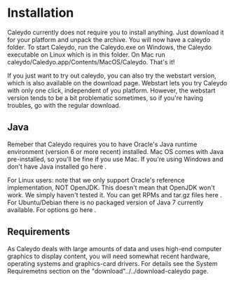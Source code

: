 Installation
=============

Caleydo currently does not require you to install anything. Just download it for your platform and unpack the archive. You will now have a caleydo folder. To start Caleydo, run the Caleydo.exe on Windows, the Caleydo executable on Linux which is in this folder. On Mac run caleydo/Caledyo.app/Contents/MacOS/Caleydo. That's it!

If you just want to try out caleydo, you can also try the webstart version, which is also available on the download page. Webstart lets you try Caleydo with only one click, independent of you platform. However, the webstart version tends to be a bit problematic sometimes, so if you're having troubles, go with the regular download.

Java
-----
Remeber that Caleydo requires you to have Oracle's Java runtime environment (version 6 or more recent) installed. Mac OS comes with Java pre-installed, so you'll be fine if you use Mac. If you're using Windows and don't have Java installed go here .

For Linux users: note that we only support Oracle's reference implementation, NOT OpenJDK. This doesn't mean that OpenJDK won't work. We simply haven't tested it. You can get RPMs and tar.gz files here . For Ubuntu/Debian there is no packaged version of Java 7 currently available. For options go here .

Requirements
-------------
As Caleydo deals with large amounts of data and uses high-end computer graphics to display content, you will need somewhat recent hardware, operating systems and graphics-card drivers. For details see the System Requiremetns section on the "download"../../download-caleydo page.